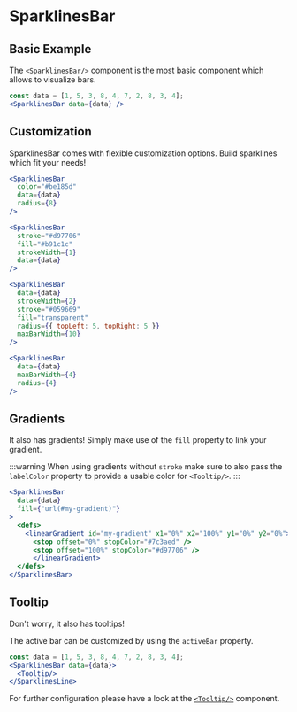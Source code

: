 <script setup>
import {SparklinesBarExample, SparklinesBarCustomization, SparklinesBarGradients, SparklinesBarTooltip} from "../../examples/sparklines-bar.js";
</script>

# SparklinesBar

## Basic Example

The `<SparklinesBar/>` component is the most basic component which allows to visualize bars.

<SparklinesBarExample/>

```jsx
const data = [1, 5, 3, 8, 4, 7, 2, 8, 3, 4];
<SparklinesBar data={data} />
```

## Customization

SparklinesBar comes with flexible customization options. Build sparklines which fit your needs! 

<SparklinesBarCustomization />

```jsx
<SparklinesBar
  color="#be185d"
  data={data}
  radius={8}
/>

<SparklinesBar
  stroke="#d97706"
  fill="#b91c1c"
  strokeWidth={1}
  data={data}
/>

<SparklinesBar
  data={data}
  strokeWidth={2}
  stroke="#059669"
  fill="transparent"
  radius={{ topLeft: 5, topRight: 5 }}
  maxBarWidth={10}
/>

<SparklinesBar
  data={data}
  maxBarWidth={4}
  radius={4}
/>
```

## Gradients

It also has gradients! Simply make use of the `fill` property to link your gradient.

:::warning
When using gradients without `stroke` make sure to also pass the `labelColor` property to provide a usable color for `<Tooltip/>`.
:::

<SparklinesBarGradients />

```jsx
<SparklinesBar
  data={data}
  fill={"url(#my-gradient)"}
>
  <defs>
    <linearGradient id="my-gradient" x1="0%" x2="100%" y1="0%" y2="0%">
      <stop offset="0%" stopColor="#7c3aed" />
      <stop offset="100%" stopColor="#d97706" />
      </linearGradient>
  </defs>
</SparklinesBar>
```

## Tooltip

Don't worry, it also has tooltips!

The active bar can be customized by using the `activeBar` property.

<SparklinesBarTooltip/>

```jsx
const data = [1, 5, 3, 8, 4, 7, 2, 8, 3, 4];
<SparklinesBar data={data}>
  <Tooltip/>
</SparklinesLine>
```

For further configuration please have a look at the [`<Tooltip/>`](/general-components/tooltip) component.